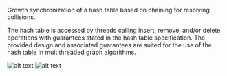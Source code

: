 Growth synchronization of a hash table based on chaining for resolving collisions. 

The hash table is accessed by threads calling insert, remove, and/or delete operations with guarantees stated in the hash table specification. The provided design and associated guarantees are suited for the use of the hash table in multithreaded graph algorithms.

![alt text](https://github.com/alfin3/graph-algorithms/blob/master/readme/divchn-diag-gate-open.jpg)
![alt text](https://github.com/alfin3/graph-algorithms/blob/master/readme/divchn-diag-gate-closed.jpg)
